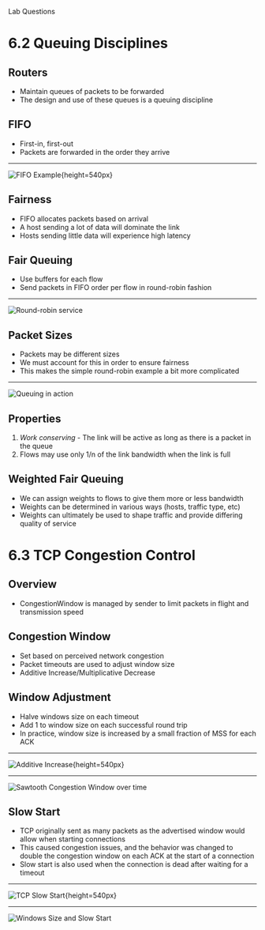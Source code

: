 Lab Questions

6.2 Queuing Disciplines
=======================

Routers
-------

- Maintain queues of packets to be forwarded
- The design and use of these queues is a queuing discipline

FIFO
----

- First-in, first-out
- Packets are forwarded in the order they arrive

---

![FIFO Example](https://book.systemsapproach.org/_images/f06-05-9780123850591.png){height=540px}

Fairness
--------

- FIFO allocates packets based on arrival
- A host sending a lot of data will dominate the link
- Hosts sending little data will experience high latency

Fair Queuing
-------------

- Use buffers for each flow
- Send packets in FIFO order per flow in round-robin fashion

---

![Round-robin service](https://book.systemsapproach.org/_images/f06-06-9780123850591.png)

Packet Sizes
------------

- Packets may be different sizes
- We must account for this in order to ensure fairness
- This makes the simple round-robin example a bit more complicated

---

![Queuing in action](https://book.systemsapproach.org/_images/f06-07-9780123850591.png)

Properties
----------

1. *Work conserving* - The link will be active as long as there is a packet in the queue
2. Flows may use only 1/n of the link bandwidth when the link is full

Weighted Fair Queuing
---------------------

- We can assign weights to flows to give them more or less bandwidth
- Weights can be determined in various ways (hosts, traffic type, etc)
- Weights can ultimately be used to shape traffic and provide differing quality of service

6.3 TCP Congestion Control
==========================

Overview
--------

- CongestionWindow is managed by sender to limit packets in flight and transmission speed

Congestion Window
-----------------

- Set based on perceived network congestion
- Packet timeouts are used to adjust window size
- Additive Increase/Multiplicative Decrease

Window Adjustment
-----------------

- Halve windows size on each timeout
- Add 1 to window size on each successful round trip
- In practice, window size is increased by a small fraction of MSS for each ACK

---

![Additive Increase](https://book.systemsapproach.org/_images/f06-08-9780123850591.png){height=540px}

---

![Sawtooth Congestion Window over time](https://book.systemsapproach.org/_images/f06-09-9780123850591.png)

Slow Start
----------

- TCP originally sent as many packets as the advertised window would allow when starting connections
- This caused congestion issues, and the behavior was changed to double the congestion window on each ACK at the start of a connection
- Slow start is also used when the connection is dead after waiting for a timeout

---

![TCP Slow Start](https://book.systemsapproach.org/_images/f06-10-9780123850591.png){height=540px}

---

![Windows Size and Slow Start](https://book.systemsapproach.org/_images/f06-11-9780123850591.png)
